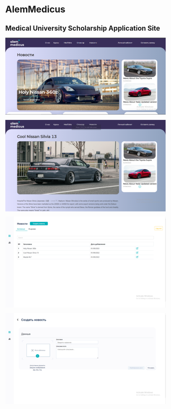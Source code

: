 # AlemMedicus
## Medical University Scholarship Application Site

![](Images/alemmed-mainPage.PNG)

![](Images/alemmed-newsPage.PNG)

![](Images/alemmed-adminPage.PNG)

![](Images/alemmed-createNewsPage.PNG)
